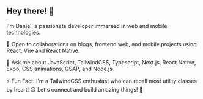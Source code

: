 <!--
**daniel-chibuogwu/daniel-chibuogwu** is a ✨ _special_ ✨ repository because its `README.md` (this file) appears on your GitHub profile.
-->


<!--

- 🔭 I’m currently working on building Flickwheel's Mobile App, My Personal Portfolio and Blog
- 🌱 I’m currently learning NodeJs and Web animations using GSAP
- 👯 I’m looking to collaborate on blogs, frontend web and mobile app projects
- 🤔 I’m looking for help with react and react native bugs for both web and mobile applications
- 💬 Ask me about Javascript, TailwindCSS, Typescript, NextJS, React Native, Expo, css animations, GSAP and  NodeJS.
- ⚡ Fun fact: I Love TailwindCSS so much that I can remember most utility classes without looking at the docs😄
-->

## Hey there! 👋

I'm Daniel, a passionate developer immersed in web and mobile technologies.

🤝 Open to collaborations on blogs, frontend web, and mobile projects using React, Vue and React Native.

💬 Ask me about JavaScript, TailwindCSS, Typescript, Next.js, React Native, Expo, CSS animations, GSAP, and Node.js.

⚡ Fun Fact: I'm a TailwindCSS enthusiast who can recall most utility classes by heart! 😄 Let's connect and build amazing things! 🚀
